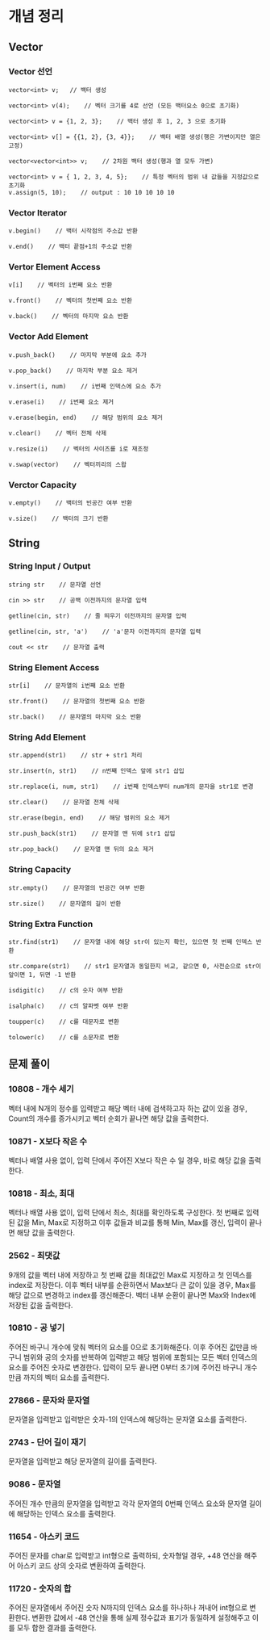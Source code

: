 # 개념 정리

## Vector

### Vector 선언
```
vector<int> v;   // 백터 생성

vector<int> v(4);    // 벡터 크기를 4로 선언 (모든 백터요소 0으로 초기화)

vector<int> v = {1, 2, 3};    // 백터 생성 후 1, 2, 3 으로 초기화

vector<int> v[] = {{1, 2}, {3, 4}};    // 백터 배열 생성(행은 가변이지만 열은 고정)

vector<vector<int>> v;    // 2차원 백터 생성(행과 열 모두 가변)

vector<int> v = { 1, 2, 3, 4, 5};    // 특정 벡터의 범위 내 값들을 지정값으로 초기화
v.assign(5, 10);    // output : 10 10 10 10 10
```

### Vector Iterator
```
v.begin()    // 백터 시작점의 주소값 반환

v.end()    // 백터 끝점+1의 주소값 반환
```

### Vertor Element Access   
```
v[i]    // 벡터의 i번째 요소 반환

v.front()    // 벡터의 첫번째 요소 반환

v.back()    // 벡터의 마지막 요소 반환
```

### Vector Add Element
```
v.push_back()    // 마지막 부분에 요소 추가

v.pop_back()    // 마지막 부분 요소 제거

v.insert(i, num)    // i번째 인덱스에 요소 추가

v.erase(i)    // i번째 요소 제거

v.erase(begin, end)    // 해당 범위의 요소 제거

v.clear()    // 벡터 전체 삭제

v.resize(i)    // 벡터의 사이즈를 i로 재조정

v.swap(vector)    // 벡터끼리의 스왑
```

### Verctor Capacity
```
v.empty()    // 백터의 빈공간 여부 반환

v.size()    // 백터의 크기 반환
```

## String

### String Input / Output
```
string str    // 문자열 선언

cin >> str    // 공백 이전까지의 문자열 입력

getline(cin, str)    // 줄 띄우기 이전까지의 문자열 입력

getline(cin, str, 'a')    // 'a'문자 이전까지의 문자열 입력

cout << str    // 문자열 출력
```

### String Element Access
```
str[i]    // 문자열의 i번째 요소 반환

str.front()    // 문자열의 첫번째 요소 반환

str.back()    // 문자열의 마지막 요소 반환
```

### String Add Element
```
str.append(str1)    // str + str1 처리

str.insert(n, str1)    // n번째 인덱스 앞에 str1 삽입

str.replace(i, num, str1)    // i번째 인덱스부터 num개의 문자을 str1로 변경

str.clear()    // 문자열 전체 삭제

str.erase(begin, end)    // 해당 범위의 요소 제거

str.push_back(str1)    // 문자열 맨 뒤에 str1 삽입

str.pop_back()    // 문자열 맨 뒤의 요소 제거
```

### String Capacity
```
str.empty()    // 문자열의 빈공간 여부 반환

str.size()    // 문자열의 길이 반환
```

### String Extra Function
```
str.find(str1)    // 문자열 내에 해당 str이 있는지 확인, 있으면 첫 번째 인덱스 반환

str.compare(str1)    // str1 문자열과 동일한지 비교, 같으면 0, 사전순으로 str이 앞이면 1, 뒤면 -1 반환

isdigit(c)    // c의 숫자 여부 반환

isalpha(c)    // c의 알파벳 여부 반환

toupper(c)    // c를 대문자로 변환

tolower(c)    // c를 소문자로 변환
```


## 문제 풀이

### 10808 - 개수 세기
벡터 내에 N개의 정수를 입력받고 해당 벡터 내에 검색하고자 하는 값이 있을 경우,
Count의 개수를 증가시키고 벡터 순회가 끝나면 해당 값을 출력한다.

### 10871 - X보다 작은 수
벡터나 배열 사용 없이, 입력 단에서 주어진 X보다 작은 수 일 경우, 바로 해당 값을 출력한다.

### 10818 - 최소, 최대
벡터나 배열 사용 없이, 입력 단에서 최소, 최대를 확인하도록 구성한다.
첫 번째로 입력된 값을 Min, Max로 지정하고 이후 값들과 비교를 통해 Min, Max를 갱신, 입력이 끝나면 해당 값을 출력한다.

### 2562 - 최댓값
9개의 값을 벡터 내에 저장하고 첫 번째 값을 최대값인 Max로 지정하고 첫 인덱스를 index로 저장한다.
이후 벡터 내부를 순환하면서 Max보다 큰 값이 있을 경우, Max를 해당 값으로 변경하고 index를 갱신해준다.
벡터 내부 순환이 끝나면 Max와 Index에 저장된 값을 출력한다.

### 10810 - 공 넣기
주어진 바구니 개수에 맞춰 벡터의 요소를 0으로 초기화해준다.
이후 주어진 값만큼 바구니 범위와 공의 숫자를 반복하여 입력받고 해당 범위에 포함되는 모든 벡터 인덱스의 요소를 주어진 숫자로 변경한다.
입력이 모두 끝나면 0부터 초기에 주어진 바구니 개수 만큼 까지의 벡터 요소를 출력한다.

### 27866 - 문자와 문자열
문자열을 입력받고 입력받은 숫자-1의 인덱스에 해당하는 문자열 요소를 출력한다.

### 2743 - 단어 길이 재기
문자열을 입력받고 해당 문자열의 길이를 출력한다.

### 9086 - 문자열
주어진 개수 만큼의 문자열을 입력받고 각각 문자열의 0번째 인덱스 요소와 문자열 길이에 해당하는 인덱스 요소를 출력한다.

### 11654 - 아스키 코드
주어진 문자를 char로 입력받고 int형으로 출력하되, 숫자형일 경우, +48 연산을 해주어 아스키 코드 상의 숫자로 변환하여 출력한다.

### 11720 - 숫자의 합
주어진 문자열에서 주어진 숫자 N까지의 인덱스 요소를 하나하나 꺼내어 int형으로 변환한다.
변환한 값에서 -48 연산을 통해 실제 정수값과 표기가 동일하게 설정해주고 이를 모두 합한 결과를 출력한다.
